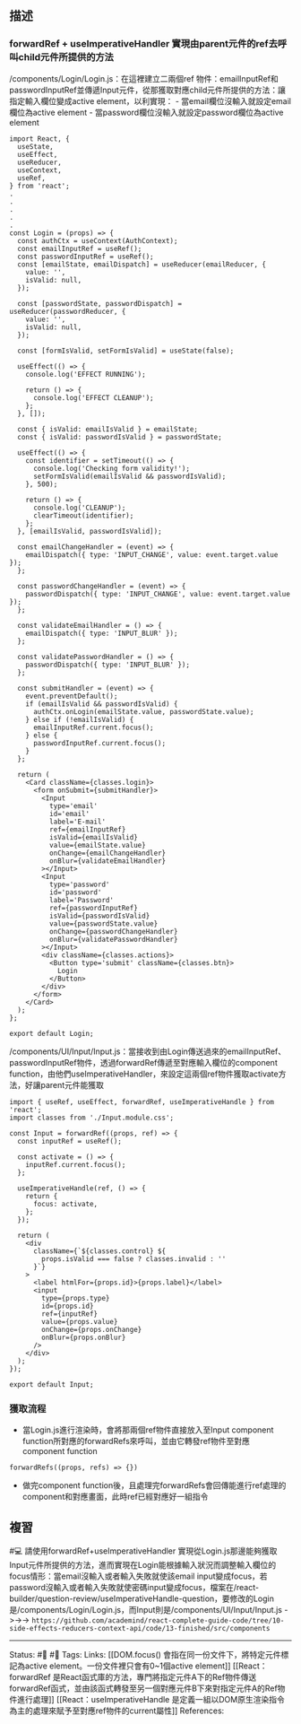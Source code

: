 ## 描述


### forwardRef + useImperativeHandler 實現由parent元件的ref去呼叫child元件所提供的方法

/components/Login/Login.js：在這裡建立二兩個ref 物件：emailInputRef和passwordInputRef並傳遞Input元件，從那獲取對應child元件所提供的方法：讓指定輸入欄位變成active element，以利實現：
	- 當email欄位沒輸入就設定email欄位為active element
	- 當password欄位沒輸入就設定password欄位為active element
```
import React, {
  useState,
  useEffect,
  useReducer,
  useContext,
  useRef,
} from 'react';
.
.
.
.
.
const Login = (props) => {
  const authCtx = useContext(AuthContext);
  const emailInputRef = useRef();
  const passwordInputRef = useRef();
  const [emailState, emailDispatch] = useReducer(emailReducer, {
    value: '',
    isValid: null,
  });

  const [passwordState, passwordDispatch] = useReducer(passwordReducer, {
    value: '',
    isValid: null,
  });

  const [formIsValid, setFormIsValid] = useState(false);

  useEffect(() => {
    console.log('EFFECT RUNNING');

    return () => {
      console.log('EFFECT CLEANUP');
    };
  }, []);

  const { isValid: emailIsValid } = emailState;
  const { isValid: passwordIsValid } = passwordState;

  useEffect(() => {
    const identifier = setTimeout(() => {
      console.log('Checking form validity!');
      setFormIsValid(emailIsValid && passwordIsValid);
    }, 500);

    return () => {
      console.log('CLEANUP');
      clearTimeout(identifier);
    };
  }, [emailIsValid, passwordIsValid]);

  const emailChangeHandler = (event) => {
    emailDispatch({ type: 'INPUT_CHANGE', value: event.target.value });
  };

  const passwordChangeHandler = (event) => {
    passwordDispatch({ type: 'INPUT_CHANGE', value: event.target.value });
  };

  const validateEmailHandler = () => {
    emailDispatch({ type: 'INPUT_BLUR' });
  };

  const validatePasswordHandler = () => {
    passwordDispatch({ type: 'INPUT_BLUR' });
  };

  const submitHandler = (event) => {
    event.preventDefault();
    if (emailIsValid && passwordIsValid) {
      authCtx.onLogin(emailState.value, passwordState.value);
    } else if (!emailIsValid) {
      emailInputRef.current.focus();
    } else {
      passwordInputRef.current.focus();
    }
  };

  return (
    <Card className={classes.login}>
      <form onSubmit={submitHandler}>
        <Input
          type='email'
          id='email'
          label='E-mail'
          ref={emailInputRef}
          isValid={emailIsValid}
          value={emailState.value}
          onChange={emailChangeHandler}
          onBlur={validateEmailHandler}
        ></Input>
        <Input
          type='password'
          id='password'
          label='Password'
          ref={passwordInputRef}
          isValid={passwordIsValid}
          value={passwordState.value}
          onChange={passwordChangeHandler}
          onBlur={validatePasswordHandler}
        ></Input>
        <div className={classes.actions}>
          <Button type='submit' className={classes.btn}>
            Login
          </Button>
        </div>
      </form>
    </Card>
  );
};

export default Login;

```



/components/UI/Input/Input.js：當接收到由Login傳送過來的emailInputRef、passwordInputRef物件，透過forwardRef傳遞至對應輸入欄位的component function，由他們useImperativeHandler，來設定這兩個ref物件獲取activate方法，好讓parent元件能獲取
```
import { useRef, useEffect, forwardRef, useImperativeHandle } from 'react';
import classes from './Input.module.css';

const Input = forwardRef((props, ref) => {
  const inputRef = useRef();

  const activate = () => {
    inputRef.current.focus();
  };

  useImperativeHandle(ref, () => {
    return {
      focus: activate,
    };
  });

  return (
    <div
      className={`${classes.control} ${
        props.isValid === false ? classes.invalid : ''
      }`}
    >
      <label htmlFor={props.id}>{props.label}</label>
      <input
        type={props.type}
        id={props.id}
        ref={inputRef}
        value={props.value}
        onChange={props.onChange}
        onBlur={props.onBlur}
      />
    </div>
  );
});

export default Input;

```

### 獲取流程
- 當Login.js進行渲染時，會將那兩個ref物件直接放入至Input component function所對應的forwardRefs來呼叫，並由它轉發ref物件至對應component function
```
forwardRefs((props, refs) => {})
```
- 做完component function後，且處理完forwardRefs會回傳能進行ref處理的component和對應畫面，此時ref已經對應好一組指令

## 複習

#💻 請使用forwardRef+useImperativeHandler 實現從Login.js那邊能夠獲取Input元件所提供的方法，進而實現在Login能根據輸入狀況而調整輸入欄位的focus情形：當email沒輸入或者輸入失敗就使該email input變成focus，若password沒輸入或者輸入失敗就使密碼input變成focus，檔案在/react-builder/question-review/useImperativeHandle-question，要修改的Login是/components/Login/Login.js，而Input則是/components/UI/Input/Input.js ->->-> `https://github.com/academind/react-complete-guide-code/tree/10-side-effects-reducers-context-api/code/13-finished/src/components`
<!--SR:!2023-03-18,10,250-->



---
Status: #🌱 #📓 
Tags:
Links:
[[DOM.focus() 會指在同一份文件下，將特定元件標記為active element。一份文件裡只會有0~1個active element]]
[[React：forwardRef 是React函式庫的方法，專門將指定元件A下的Ref物件傳送forwardRef函式，並由該函式轉發至另一個對應元件B下來對指定元件A的Ref物件進行處理]]
[[React：useImperativeHandle 是定義一組以DOM原生渲染指令為主的處理來賦予至對應ref物件的current屬性]]
References: